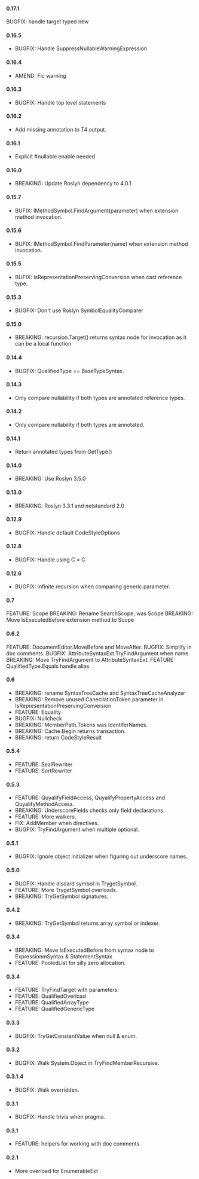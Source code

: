 #### 0.17.1
BUGFIX: handle target typed new

#### 0.16.5
* BUGFIX: Handle SuppressNullableWarningExpression

#### 0.16.4
* AMEND: Fic warning 

#### 0.16.3
* BUGFIX: Handle top level statements

#### 0.16.2
* Add missing annotation to T4 output.

#### 0.16.1
* Explicit #nullable enable needed

#### 0.16.0
* BREAKING: Update Roslyn dependency to 4.0.1

#### 0.15.7
* BUFIX: IMethodSymbol.FindArgument(parameter) when extension method invocation.

#### 0.15.6
* BUFIX: IMethodSymbol.FindParameter(name) when extension method invocation.

#### 0.15.5
* BUFIX: IsRepresentationPreservingConversion when cast reference type.

#### 0.15.3
* BUGFIX: Don't use Roslyn SymbolEqualityComparer

#### 0.15.0
* BREAKING: recursion.Target() returns syntax node for invocation as it can be a local function

#### 0.14.4
* BUGFIX: QualifiedType == BaseTypeSyntax.

#### 0.14.3
* Only compare nullability if both types are annotated reference types.

#### 0.14.2
* Only compare nullability if both types are annotated.

#### 0.14.1
* Return annotated types from GetType()

#### 0.14.0
* BREAKING: Use Roslyn 3.5.0

#### 0.13.0
* BREAKING: Roslyn 3.3.1 and netstandard 2.0

#### 0.12.9
* BUGFIX: Handle default CodeStyleOptions

#### 0.12.8
* BUGFIX: Handle using C = C

#### 0.12.6
* BUGFIX: Infinite recursion when comparing generic parameter.

#### 0.7
FEATURE: Scope
BREAKING: Rename SearchScope, was Scope
BREAKING: Move IsExecutedBefore extension method to Scope

#### 0.6.2
FEATURE: DocumentEditor.MoveBefore and MoveAfter.
BUGFIX: Simplify in doc comments.
BUGFIX: AttributeSyntaxExt.TryFindArgument when name.
BREAKING: Move TryFindArgument to AttributeSyntaxExt.
FEATURE: QualifiedType.Equals handle alias.

#### 0.6
* BREAKING: rename SyntaxTreeCache and SyntaxTreeCacheAnalyzer
* BREAKING: Remove unused CanecllationToken parameter in IsRepresentationPreservingConversion
* FEATURE: Equality
* BUGFIX: Nullcheck
* BREAKING: MemberPath.Tokens was IdentiferNames. 
* BREAKING: Cache.Begin returns transaction.
* BREAKING: return CodeStyleResult

#### 0.5.4
* FEATURE: SealRewriter
* FEATURE: SortRewriter

#### 0.5.3
* FEATURE: QuyalifyFieldAccess, QuyalifyPropertyAccess and QuyalifyMethodAccess.
* BREAKING: UnderscoreFields checks only field declarations.
* FEATURE: More walkers.
* FIX: AddMember when directives.
* BUGFIX: TryFindArgument when multiple optional.

#### 0.5.1
* BUGFIX: Ignore object initializer when figuring out underscore names.

#### 0.5.0
* BUGFIX: Handle discard symbol in TrygetSymbol.
* FEATURE: More TrygetSymbol overloads.
* BREAKING: TryGetSymbol signatures.

#### 0.4.2
* BREAKING: TryGetSymbol returns array symbol or indexer.

#### 0.3.4
* BREAKING: Move IsExecutedBefore from syntax node to ExpressionmSyntax & StatementSyntax
* FEATURE: PooledList<T> for silly zero allocation.

#### 0.3.4
* FEATURE: TryFindTarget with parameters.
* FEATURE: QualifiedOverload
* FEATURE: QualifiedArrayType
* FEATURE: QualifiedGenericType

#### 0.3.3
* BUGFIX: TryGetConstantValue when null & enum.

#### 0.3.2
* BUGFIX: Walk System.Object in TryFindMemberRecursive.

#### 0.3.1.4
* BUGFIX: Walk overridden.

#### 0.3.1
* BUGFIX: Handle trivia when pragma.

#### 0.3.1
* FEATURE: helpers for working with doc comments.

#### 0.2.1
* More overload for EnumerableExt
